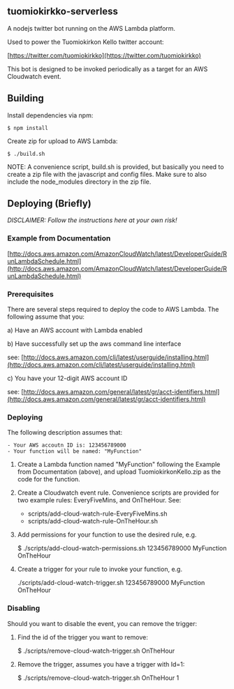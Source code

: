tuomiokirkko-serverless
------------------------------------------------------------------------------

A nodejs twitter bot running on the AWS Lambda platform.

Used to power the Tuomiokirkon Kello twitter account:

[https://twitter.com/tuomiokirkko](https://twitter.com/tuomiokirkko)

This bot is designed to be invoked periodically as a target for an AWS Cloudwatch event.


## Building
Install dependencies via npm:

    $ npm install

Create zip for upload to AWS Lambda:

    $ ./build.sh

NOTE: A convenience script, build.sh is provided, but basically you need to create a zip file
with the javascript and config files. Make sure to also include the node_modules directory in the zip file.


## Deploying (Briefly)
*DISCLAIMER: Follow the instructions here at your own risk!*

### Example from Documentation
[http://docs.aws.amazon.com/AmazonCloudWatch/latest/DeveloperGuide/RunLambdaSchedule.html](http://docs.aws.amazon.com/AmazonCloudWatch/latest/DeveloperGuide/RunLambdaSchedule.html)

### Prerequisites
There are several steps required to deploy the code to AWS Lambda. The following assume that you:

a) Have an AWS account with Lambda enabled

b) Have successfully set up the aws command line interface

see: [http://docs.aws.amazon.com/cli/latest/userguide/installing.html](http://docs.aws.amazon.com/cli/latest/userguide/installing.html)

c) You have your 12-digit AWS account ID

see: [http://docs.aws.amazon.com/general/latest/gr/acct-identifiers.html](http://docs.aws.amazon.com/general/latest/gr/acct-identifiers.html)

### Deploying
The following description assumes that:

    - Your AWS accoutn ID is: 123456789000
    - Your function will be named: "MyFunction"

1) Create a Lambda function named "MyFunction" following the Example from Documentation (above), and upload TuomiokirkonKello.zip as the code for the function.

2) Create a Cloudwatch event rule.
Convenience scripts are provided for two example rules: EveryFiveMins, and OnTheHour.
See:

    - scripts/add-cloud-watch-rule-EveryFiveMins.sh
    - scripts/add-cloud-watch-rule-OnTheHour.sh

3) Add permissions for your function to use the desired rule, e.g.

    $ ./scripts/add-cloud-watch-permissions.sh 123456789000 MyFunction OnTheHour

3) Create a trigger for your rule to invoke your function, e.g.

    ./scripts/add-cloud-watch-trigger.sh 123456789000 MyFunction OnTheHour

### Disabling
Should you want to disable the event, you can remove the trigger:

1) Find the id of the trigger you want to remove:

    $ ./scripts/remove-cloud-watch-trigger.sh OnTheHour

2) Remove the trigger, assumes you have a trigger with Id=1:

    $ ./scripts/remove-cloud-watch-trigger.sh OnTheHour 1


